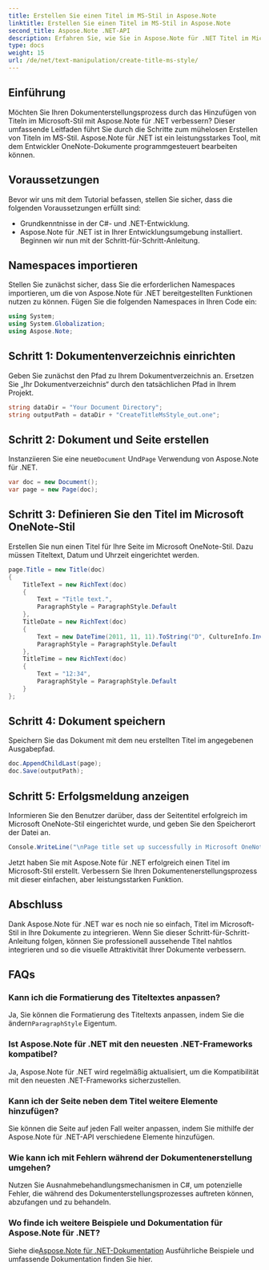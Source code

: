 ```yaml
---
title: Erstellen Sie einen Titel im MS-Stil in Aspose.Note
linktitle: Erstellen Sie einen Titel im MS-Stil in Aspose.Note
second_title: Aspose.Note .NET-API
description: Erfahren Sie, wie Sie in Aspose.Note für .NET Titel im Microsoft-Stil erstellen. Verbessern Sie Ihre Dokumentpräsentation mit diesem leicht verständlichen Tutorial.
type: docs
weight: 15
url: /de/net/text-manipulation/create-title-ms-style/
---
```

## Einführung
Möchten Sie Ihren Dokumenterstellungsprozess durch das Hinzufügen von Titeln im Microsoft-Stil mit Aspose.Note für .NET verbessern? Dieser umfassende Leitfaden führt Sie durch die Schritte zum mühelosen Erstellen von Titeln im MS-Stil. Aspose.Note für .NET ist ein leistungsstarkes Tool, mit dem Entwickler OneNote-Dokumente programmgesteuert bearbeiten können.
## Voraussetzungen
Bevor wir uns mit dem Tutorial befassen, stellen Sie sicher, dass die folgenden Voraussetzungen erfüllt sind:
- Grundkenntnisse in der C#- und .NET-Entwicklung.
- Aspose.Note für .NET ist in Ihrer Entwicklungsumgebung installiert.
Beginnen wir nun mit der Schritt-für-Schritt-Anleitung.
## Namespaces importieren
Stellen Sie zunächst sicher, dass Sie die erforderlichen Namespaces importieren, um die von Aspose.Note für .NET bereitgestellten Funktionen nutzen zu können. Fügen Sie die folgenden Namespaces in Ihren Code ein:
```csharp
using System;
using System.Globalization;
using Aspose.Note;
```
## Schritt 1: Dokumentenverzeichnis einrichten
Geben Sie zunächst den Pfad zu Ihrem Dokumentverzeichnis an. Ersetzen Sie „Ihr Dokumentverzeichnis“ durch den tatsächlichen Pfad in Ihrem Projekt.
```csharp
string dataDir = "Your Document Directory";
string outputPath = dataDir + "CreateTitleMsStyle_out.one";
```
## Schritt 2: Dokument und Seite erstellen
 Instanziieren Sie eine neue`Document` Und`Page` Verwendung von Aspose.Note für .NET.
```csharp
var doc = new Document();
var page = new Page(doc);
```
## Schritt 3: Definieren Sie den Titel im Microsoft OneNote-Stil
Erstellen Sie nun einen Titel für Ihre Seite im Microsoft OneNote-Stil. Dazu müssen Titeltext, Datum und Uhrzeit eingerichtet werden.
```csharp
page.Title = new Title(doc)
{
    TitleText = new RichText(doc)
    {
        Text = "Title text.",
        ParagraphStyle = ParagraphStyle.Default
    },
    TitleDate = new RichText(doc)
    {
        Text = new DateTime(2011, 11, 11).ToString("D", CultureInfo.InvariantCulture),
        ParagraphStyle = ParagraphStyle.Default
    },
    TitleTime = new RichText(doc)
    {
        Text = "12:34",
        ParagraphStyle = ParagraphStyle.Default
    }
};
```
## Schritt 4: Dokument speichern
Speichern Sie das Dokument mit dem neu erstellten Titel im angegebenen Ausgabepfad.
```csharp
doc.AppendChildLast(page);
doc.Save(outputPath);
```
## Schritt 5: Erfolgsmeldung anzeigen
Informieren Sie den Benutzer darüber, dass der Seitentitel erfolgreich im Microsoft OneNote-Stil eingerichtet wurde, und geben Sie den Speicherort der Datei an.
```csharp
Console.WriteLine("\nPage title set up successfully in Microsoft OneNote style.\nFile saved at " + outputPath);
```
Jetzt haben Sie mit Aspose.Note für .NET erfolgreich einen Titel im Microsoft-Stil erstellt. Verbessern Sie Ihren Dokumentenerstellungsprozess mit dieser einfachen, aber leistungsstarken Funktion.
## Abschluss
Dank Aspose.Note für .NET war es noch nie so einfach, Titel im Microsoft-Stil in Ihre Dokumente zu integrieren. Wenn Sie dieser Schritt-für-Schritt-Anleitung folgen, können Sie professionell aussehende Titel nahtlos integrieren und so die visuelle Attraktivität Ihrer Dokumente verbessern.
## FAQs
### Kann ich die Formatierung des Titeltextes anpassen?
 Ja, Sie können die Formatierung des Titeltexts anpassen, indem Sie die ändern`ParagraphStyle` Eigentum.
### Ist Aspose.Note für .NET mit den neuesten .NET-Frameworks kompatibel?
Ja, Aspose.Note für .NET wird regelmäßig aktualisiert, um die Kompatibilität mit den neuesten .NET-Frameworks sicherzustellen.
### Kann ich der Seite neben dem Titel weitere Elemente hinzufügen?
Sie können die Seite auf jeden Fall weiter anpassen, indem Sie mithilfe der Aspose.Note für .NET-API verschiedene Elemente hinzufügen.
### Wie kann ich mit Fehlern während der Dokumentenerstellung umgehen?
Nutzen Sie Ausnahmebehandlungsmechanismen in C#, um potenzielle Fehler, die während des Dokumenterstellungsprozesses auftreten können, abzufangen und zu behandeln.
### Wo finde ich weitere Beispiele und Dokumentation für Aspose.Note für .NET?
 Siehe die[Aspose.Note für .NET-Dokumentation](https://reference.aspose.com/note/net/) Ausführliche Beispiele und umfassende Dokumentation finden Sie hier.